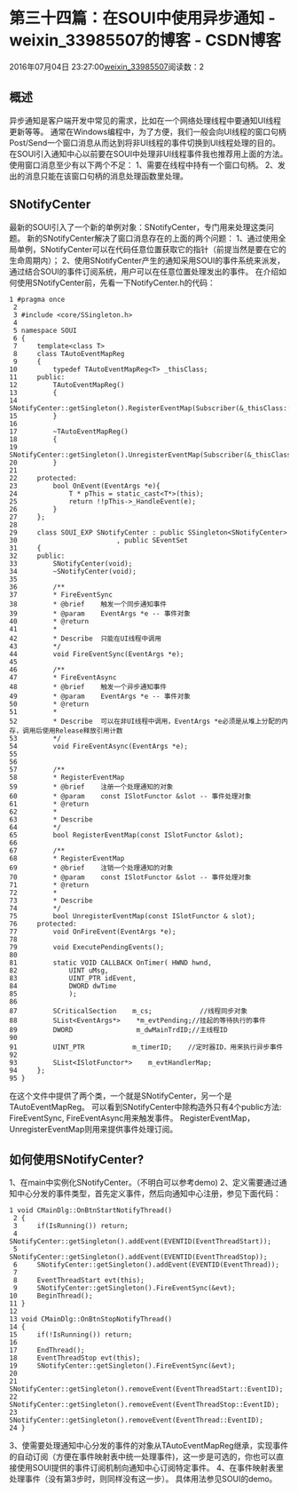# 第三十四篇：在SOUI中使用异步通知 - weixin_33985507的博客 - CSDN博客
2016年07月04日 23:27:00[weixin_33985507](https://me.csdn.net/weixin_33985507)阅读数：2
## 概述
异步通知是客户端开发中常见的需求，比如在一个网络处理线程中要通知UI线程更新等等。
通常在Windows编程中，为了方便，我们一般会向UI线程的窗口句柄Post/Send一个窗口消息从而达到将非UI线程的事件切换到UI线程处理的目的。
在SOUI引入通知中心以前要在SOUI中处理非UI线程事件我也推荐用上面的方法。
使用窗口消息至少有以下两个不足：
1、需要在线程中持有一个窗口句柄。
2、发出的消息只能在该窗口句柄的消息处理函数里处理。
## SNotifyCenter
最新的SOUI引入了一个新的单例对象：SNotifyCenter，专门用来处理这类问题。
新的SNotifyCenter解决了窗口消息存在的上面的两个问题：
1、通过使用全局单例，SNotifyCenter可以在代码任意位置获取它的指针（前提当然是要在它的生命周期内）；
2、使用SNotifyCenter产生的通知采用SOUI的事件系统来派发，通过结合SOUI的事件订阅系统，用户可以在任意位置处理发出的事件。
在介绍如何使用SNotifyCenter前，先看一下NotifyCenter.h的代码：
```
1 #pragma once
 2 
 3 #include <core/SSingleton.h>
 4 
 5 namespace SOUI
 6 {
 7     template<class T>
 8     class TAutoEventMapReg
 9     {
10         typedef TAutoEventMapReg<T> _thisClass;
11     public:
12         TAutoEventMapReg()
13         {
14             SNotifyCenter::getSingleton().RegisterEventMap(Subscriber(&_thisClass::OnEvent,this));
15         }
16 
17         ~TAutoEventMapReg()
18         {
19             SNotifyCenter::getSingleton().UnregisterEventMap(Subscriber(&_thisClass::OnEvent,this));
20         }
21 
22     protected:
23         bool OnEvent(EventArgs *e){
24             T * pThis = static_cast<T*>(this);
25             return !!pThis->_HandleEvent(e);
26         }
27     };
28 
29     class SOUI_EXP SNotifyCenter : public SSingleton<SNotifyCenter>
30                         , public SEventSet
31     {
32     public:
33         SNotifyCenter(void);
34         ~SNotifyCenter(void);
35 
36         /**
37         * FireEventSync
38         * @brief    触发一个同步通知事件
39         * @param    EventArgs *e -- 事件对象
40         * @return    
41         *
42         * Describe  只能在UI线程中调用
43         */
44         void FireEventSync(EventArgs *e);
45 
46         /**
47         * FireEventAsync
48         * @brief    触发一个异步通知事件
49         * @param    EventArgs *e -- 事件对象
50         * @return    
51         *
52         * Describe  可以在非UI线程中调用，EventArgs *e必须是从堆上分配的内存，调用后使用Release释放引用计数
53         */
54         void FireEventAsync(EventArgs *e);
55 
56 
57         /**
58         * RegisterEventMap
59         * @brief    注册一个处理通知的对象
60         * @param    const ISlotFunctor &slot -- 事件处理对象
61         * @return    
62         *
63         * Describe 
64         */
65         bool RegisterEventMap(const ISlotFunctor &slot);
66 
67         /**
68         * RegisterEventMap
69         * @brief    注销一个处理通知的对象
70         * @param    const ISlotFunctor &slot -- 事件处理对象
71         * @return    
72         *
73         * Describe 
74         */
75         bool UnregisterEventMap(const ISlotFunctor & slot);
76     protected:
77         void OnFireEvent(EventArgs *e);
78 
79         void ExecutePendingEvents();
80 
81         static VOID CALLBACK OnTimer( HWND hwnd,
82             UINT uMsg,
83             UINT_PTR idEvent,
84             DWORD dwTime
85             );
86 
87         SCriticalSection    m_cs;            //线程同步对象
88         SList<EventArgs*>    *m_evtPending;//挂起的等待执行的事件
89         DWORD                m_dwMainTrdID;//主线程ID
90         
91         UINT_PTR            m_timerID;    //定时器ID，用来执行异步事件
92 
93         SList<ISlotFunctor*>    m_evtHandlerMap;
94     };
95 }
```
在这个文件中提供了两个类，一个就是SNotifyCenter，另一个是TAutoEventMapReg<T>。
可以看到SNotifyCenter中除构造外只有4个public方法: 
FireEventSync, FireEventAsync用来触发事件。
RegisterEventMap，UnregisterEventMap则用来提供事件处理订阅。
## 如何使用SNotifyCenter?
1、在main中实例化SNotifyCenter。（不明白可以参考demo)
2、定义需要通过通知中心分发的事件类型，首先定义事件，然后向通知中心注册，参见下面代码：
```
1 void CMainDlg::OnBtnStartNotifyThread()
 2 {
 3     if(IsRunning()) return;
 4     SNotifyCenter::getSingleton().addEvent(EVENTID(EventThreadStart));
 5     SNotifyCenter::getSingleton().addEvent(EVENTID(EventThreadStop));
 6     SNotifyCenter::getSingleton().addEvent(EVENTID(EventThread));
 7 
 8     EventThreadStart evt(this);
 9     SNotifyCenter::getSingleton().FireEventSync(&evt);
10     BeginThread();    
11 }
12 
13 void CMainDlg::OnBtnStopNotifyThread()
14 {
15     if(!IsRunning()) return;
16 
17     EndThread();
18     EventThreadStop evt(this);
19     SNotifyCenter::getSingleton().FireEventSync(&evt);
20 
21     SNotifyCenter::getSingleton().removeEvent(EventThreadStart::EventID);
22     SNotifyCenter::getSingleton().removeEvent(EventThreadStop::EventID);
23     SNotifyCenter::getSingleton().removeEvent(EventThread::EventID);
24 }
```
3、使需要处理通知中心分发的事件的对象从TAutoEventMapReg继承，实现事件的自动订阅（方便在事件映射表中统一处理事件)，这一步是可选的，你也可以直接使用SOUI提供的事件订阅机制向通知中心订阅特定事件。
4、在事件映射表里处理事件（没有第3步时，则同样没有这一步）。
具体用法参见SOUI的demo。
